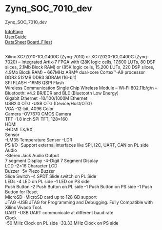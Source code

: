 # Zynq_SOC_7010_dev
Zynq_SOC_7010_dev

<a href="https://allaboutfpga.com/product/edge-zynq-soc-fpga-development-board">InfoPage</a><br>
<a href="https://allaboutfpga.com/edge-zynq-soc-fpga-development-board-user-manual">UserGuide</a><br>
<a href="https://allaboutfpga.com/wp-content/uploads/2019/12/EDGE-Zynq-soc-FPGA-Development-Board-Specification.pdf">DataSheet</a>
<a href="https://github.com/AllAboutFPGA/EDGE-FPGA-Kit-Board-Files">Board_Filest</a><br>

<br>Xilinx XC7Z010-1CLG400C (Zynq-7010) or XC7Z020-1CLG400C (Zynq-7020)
– Integrated Artix-7 FPGA with (28K logic cells, 17,600 LUTs, 80 DSP slices, 2.1Mb Block RAM) or (85K logic cells, 15,200 LUTs, 220 DSP slices, 4.9Mb Block RAM)
– 667MHz ARM® dual-core Cortex™-A9 processor
<br>DDR3
512MB DDR3 SDRAM (16-bit)
<br>SPI FLASH
  -16MB QSPI Flash
<br>Wireless Communication Single Chip Wireless Module
– Wi-Fi 802.11b/g/n
– Bluetooth: v4.2 BR/EDR and BLE (Bluetooth Low Energy)
<br>Gigabit Ethernet
  -10/100/1000M Ethernet
<br>USB2.0 OTG
  -USB OTG (Device/Host/OTG)
<br>VGA	
  -12-bit, 4096 Color
<br>Camera
  -OV7670 CMOS Camera
<br>TFT
  -1.8 inch SPI TFT, 128×160
<br>HDMI 	
  -HDMI TX/RX
<br>Sensor 	
  -LM35 Temperature Sensor
  -LDR
<br>PS I/O
  -Support external interfaces like SPI, I2C, UART, CAN on PL side
<br>Audio 	
  -Stereo Jack Audio Output
<br>7 segment Display
  -4-Digit 7 Segment Display
<br>LCD
  -2×16 Character LCD
<br>Buzzer
  -5v Piezo Buzzer
<br>Slide Switch
  -4 SPDT Slide switch on PL Side
<br>LEDs
  -4 LED on PL side
  -1 LED on PS side
<br>Push Button
  -2 Push Button on PL side
  -1 Push Button on PS side
  -1 Push Button for Reset
<br>MicroSD
  -MicroSD card up to 128 GB support
<br>JTAG
  -USB JTAG for Programming and Debugging. Fully Compatible with Xilinx Vivado Tool.
<br>UART
  -USB UART communicate at different baud rate
<br>Clock 	
  -50 MHz Clock on PL side
  -33.33 MHz Clock on PS side
